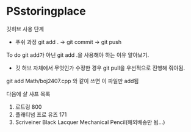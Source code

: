 # PSstoringplace
깃허브 사용 단계

- 푸쉬 과정
git add . -> git commit -> git push

To do
git add가 아닌 git add .을 사용해야 하는 이유 알아보기.

+ 깃 허브 자체에서 무엇인가 수정한 경우 git pull을 우선적으로 진행해 줘야됨.

git add Math/boj2407.cpp 와 같이 쓰면 이 파일만 add됨

다음에 살 샤프 목록
1. 로트링 800
2. 플래티넘 프로 유즈 171
3. Scriveiner Black Lacquer Mechanical Pencil(해외배송만 됨...)